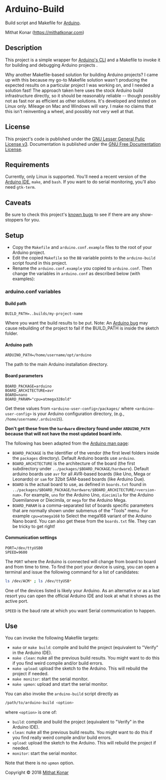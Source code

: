 Arduino-Build
============
Build script and Makefile for [Arduino](https://www.arduino.cc).

Mithat Konar (<https://mithatkonar.com>)

Description
-----------
This project is a simple wrapper for [Arduino's CLI](https://github.com/arduino/Arduino/blob/master/build/shared/manpage.adoc) and a Makefile to invoke it for building and debugging Arduino projects .

Why another Makefile-based solution for building Arduino projects? I came up with this because my go-to Makefile solution wasn't producing the expected results on a particular project I was working on, and I needed a solution fast! The approach taken here uses the stock Arduino build infrastructure directly, so it should be reasonably reliable -- though possibly not as fast nor as efficient as other solutions. It's developed and tested on Linux only. Mileage on Mac and Windows will vary. I make no claims that this isn't reinventing a wheel, and possibly not very well at that.

License
-------
This project's code is published under the [GNU Lesser General Pulic License v3](https://www.gnu.org/licenses/lgpl-3.0.en.html). Documentation is published under the [GNU Free Documentation License](https://www.gnu.org/licenses/fdl.html).

Requirements
------------
Currently, only Linux is supported. You'll need a recent version of the [Arduino IDE](https://www.arduino.cc/en/Main/Software), `make`, and `bash`. If you want to do serial monitoring, you'll also need `gtk-term`.

Caveats
-------
Be sure to check this project's [known bugs](https://github.com/mithat/arduino-build/issues) to see if there are any show-stoppers for you.

Setup
-----
* Copy the `Makefile` and `arduino.conf.example` files to the root of your Arduino project.
* Edit the copied `Makefile` so the `BB` variable points to the `arduino-build` script found in this project.
* Rename the `arduino.conf.example` you copied to `arduino.conf`. Then change the variables in `arduino.conf` as described below (with examples):

### arduino.conf variables

#### Build path

    BUILD_PATH=..builds/my-project-name

Where you want the build results to be put. Note: An [Arduino bug](https://github.com/arduino/Arduino/issues/8271) may cause rebuilding of the project to fail if the BUILD_PATH is inside the sketch folder.

#### Arduino path

    ARDUINO_PATH=/home/username/opt/arduino

The path to the main Arduino installation directory.

#### Board parameters

    BOARD_PACKAGE=arduino
    BOARD_ARCHITECTURE=avr
    BOARD=nano
    BOARD_PARAM="cpu=atmega328old"

Get these values  from `<arduino-user-config>/packages/` where `<arduino-user-config>` is your Arduino configuration directory, (e.g., `/home/username/.arduino15`).

**Don't get these from the `hardware` directory found under `ARDUINO_PATH` because that will not have the most updated board info.**

The following has been adapted from the [Arduino man page](https://github.com/arduino/Arduino/blob/master/build/shared/manpage.adoc):

* `BOARD_PACKAGE` is the identifier of the vendor (the first level folders inside the `packages` directory). Default Arduino boards use `arduino`.
* `BOARD_ARCHITECTURE` is the architecture of the board (the first subdirectory under `../packages/$BOARD_PACKAGE/hardware`). Default arduino boards use `avr` for all AVR-based boards (like Uno, Mega or Leonardo) or `sam` for 32bit SAM-based boards (like Arduino Due).
* `BOARD` is the actual board to use, as defined in `boards.txt` found in `../packages/$BOARD_PACKAGE/hardware/$BOARD_ARCHITECTURE/<version-num>`. For example, `uno` for the Arduino Uno, `diecimila` for the Arduino Duemilanove or Diecimila, or `mega` for the Arduino Mega.
* `BOARD_PARAM` is a comma-separated list of boards specific parameters that are normally shown under submenus of the "Tools" menu. For example `cpu=atmega168` to Select the mega168 variant of the Arduino Nano board. You can also get these from the `boards.txt` file. They can be tricky to get right!

#### Communication settings
    PORT=/dev/ttyUSB0
    SPEED=9600

The `PORT` where the Arduino is connected will change from board to board and from time to time. To find the port your device is using, you can open a terminal and issue the following command for a list of candidates:

```bash
ls /dev/ACM* ; ls /dev/ttyUSB*
```

One of the devices listed is likely your Arduino. As an alternative or as a last resort you can open the official Arduino IDE and look at what it shows as the active port.

`SPEED` is the baud rate at which you want Serial communication to happen.

Use
-----
You can invoke the following Makefile targets:

* `make` or `make build`: compile and build the project (equivalent to "Verify" in the Arduino IDE).
* `make clean`: nuke all the previous build results. You might want to do this if you find weird compile and/or build errors.
* `make upload`: upload the sketch to the Arduino. This will rebuild the project if needed.
* `make monitor`: start the serial monitor.
* `make upmon`: upload and start the serial monitor.

You can also invoke the `arduino-build` script directly as

```bash
/path/to/arduino-build <option>
```

where `<option>` is one of:

* `build`: compile and build the project (equivalent to "Verify" in the Arduino IDE).
* `clean`: nuke all the previous build results. You might want to do this if you find really weird compile and/or build errors.
* `upload`: upload the sketch to the Arduino. This will rebuild the project if needed.
* `monitor`: start the serial monitor.

Note that there is no `upmon` option.

Copyright © 2018 [Mithat Konar](https://mithatkonar.com)
